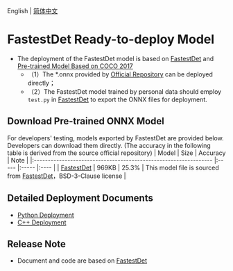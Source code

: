 English | [简体中文](README_CN.md)

# FastestDet Ready-to-deploy Model

- The deployment of the FastestDet model is based on [FastestDet](https://github.com/dog-qiuqiu/FastestDet.git) and [Pre-trained Model Based on COCO 2017](https://github.com/dog-qiuqiu/FastestDet.git)
  - （1）The *.onnx provided by [Official Repository](https://github.com/dog-qiuqiu/FastestDet.git) can be deployed directly；
  - （2）The FastestDet   model trained by personal data should employ `test.py` in [FastestDet](https://github.com/dog-qiuqiu/FastestDet.git) to export the ONNX files for deployment.


## Download Pre-trained ONNX Model

For developers' testing, models exported by FastestDet are provided below. Developers can download them directly. (The accuracy in the following table is derived from the source official repository)
| Model                                                               | Size    | Accuracy  | Note |
|:---------------------------------------------------------------- |:----- |:----- |:---- |
| [FastestDet](https://bj.bcebos.com/paddlehub/fastdeploy/FastestDet.onnx) | 969KB | 25.3% | This model file is sourced from [FastestDet](https://github.com/dog-qiuqiu/FastestDet.git)，BSD-3-Clause license |


## Detailed Deployment Documents

- [Python Deployment](python)
- [C++ Deployment](cpp)

## Release Note

- Document and code are based on [FastestDet](https://github.com/dog-qiuqiu/FastestDet.git) 